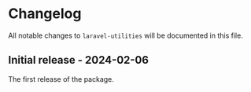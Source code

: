 # Changelog

All notable changes to `laravel-utilities` will be documented in this file.

## Initial release - 2024-02-06

The first release of the package.
